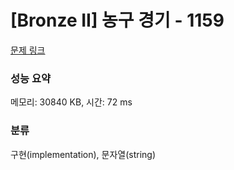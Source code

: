 # [Bronze II] 농구 경기 - 1159 

[문제 링크](https://www.acmicpc.net/problem/1159) 

### 성능 요약

메모리: 30840 KB, 시간: 72 ms

### 분류

구현(implementation), 문자열(string)

